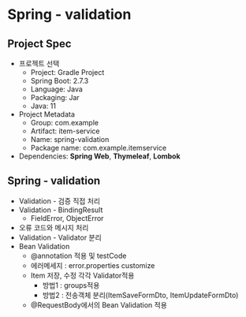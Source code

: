 # Spring - validation

## Project Spec
- 프로젝트 선택
    - Project: Gradle Project
    - Spring Boot: 2.7.3
    - Language: Java
    - Packaging: Jar
    - Java: 11
- Project Metadata
    - Group: com.example
    - Artifact: item-service
    - Name: spring-validation
    - Package name: com.example.itemservice
- Dependencies: **Spring Web**, **Thymeleaf**, **Lombok**


## Spring - validation
- Validation - 검증 직접 처리
- Validation - BindingResult
  - FieldError, ObjectError
- 오류 코드와 메시지 처리
- Validation - Validator 분리
- Bean Validation
  - @annotation 적용 및 testCode
  - 에러메세지 : error.properties customize
  - Item 저장, 수정 각각 Validator적용
    - 방법1 : groups적용
    - 방법2 : 전송객체 분리(ItemSaveFormDto, ItemUpdateFormDto)
  - @RequestBody에서의 Bean Validation 적용
